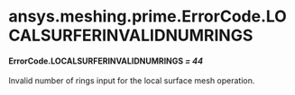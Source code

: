 <a id="ansys-meshing-prime-errorcode-localsurferinvalidnumrings"></a>

# ansys.meshing.prime.ErrorCode.LOCALSURFERINVALIDNUMRINGS

<a id="ansys.meshing.prime.ErrorCode.LOCALSURFERINVALIDNUMRINGS"></a>

#### ErrorCode.LOCALSURFERINVALIDNUMRINGS *= 44*

Invalid number of rings input for the local surface mesh operation.

<!-- !! processed by numpydoc !! -->
